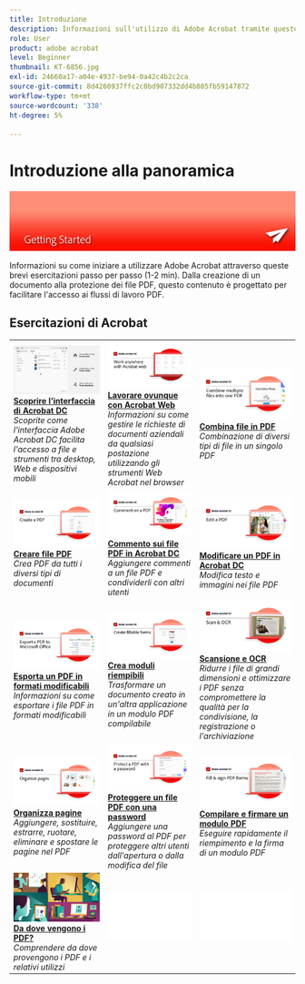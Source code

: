 ```yaml
---
title: Introduzione
description: Informazioni sull'utilizzo di Adobe Acrobat tramite queste brevi esercitazioni passo per passo (1-2 min)
role: User
product: adobe acrobat
level: Beginner
thumbnail: KT-6856.jpg
exl-id: 24660a17-a04e-4937-be94-0a42c4b2c2ca
source-git-commit: 8d4260937ffc2c0bd907332dd4b805fb59147872
workflow-type: tm+mt
source-wordcount: '338'
ht-degree: 5%

---
```


# Introduzione alla panoramica

![Immagine introduttiva di Acrobat](../assets/Hero-GettingStarted.png)

Informazioni su come iniziare a utilizzare Adobe Acrobat attraverso queste brevi esercitazioni passo per passo (1-2 min). Dalla creazione di un documento alla protezione dei file PDF, questo contenuto è progettato per facilitare l&#39;accesso ai flussi di lavoro PDF.

## Esercitazioni di Acrobat

<table style="table-layout:fixed">
<tr>
  <td>
    <a href="get-to-know-the-acrobat-dc-interface.md">
      <img alt="Conoscere l'interfaccia di Acrobat DC" src="../assets/Interface.jpg" />
    </a>
    <div>
    <a href="get-to-know-the-acrobat-dc-interface.md"><strong>Scoprire l’interfaccia di Acrobat DC</strong></a>
    </div>
    <em>Scoprite come l'interfaccia Adobe Acrobat DC facilita l'accesso a file e strumenti tra desktop, Web e dispositivi mobili</em>
    <br>
  </td>
  <td>
    <a href="acrobatweb.md">
      <img alt="Lavorare ovunque con Acrobat Web" src="../assets/Acrobatweb_1280.png" />
    </a>
    <div>
    <a href="acrobatweb.md"><strong>Lavorare ovunque con Acrobat Web</strong></a>
    </div>
    <em>Informazioni su come gestire le richieste di documenti aziendali da qualsiasi postazione utilizzando gli strumenti Web Acrobat nel browser</em>
    <br>
  </td>
  <td>
    <a href="combine-to-pdf.md">
      <img alt="Combina file in PDF" src="../assets/Combine.jpg" />
    </a>
    <div>
     <a href="combine-to-pdf.md"><strong>Combina file in PDF</strong></a>
    </div>
    <em>Combinazione di diversi tipi di file in un singolo PDF</em>
    <br>
  </td>
</tr>
<tr>
  <td>
    <a href="create-pdf.md">
      <img alt="Creare file PDF" src="../assets/Create.jpg" />
    </a>
    <div>
    <a href="create-pdf.md"><strong>Creare file PDF</strong></a>
    </div>
    <em>Crea PDF da tutti i diversi tipi di documenti</em>
    <br>
  </td>
  <td>
    <a href="comment-on-pdf-files.md">
      <img alt="Commento sui file PDF in Acrobat DC" src="../assets/Comment.jpg" />
    </a>
    <div>
    <a href="comment-on-pdf-files.md"><strong>Commento sui file PDF in Acrobat DC</strong></a>
    </div>
    <em>Aggiungere commenti a un file PDF e condividerli con altri utenti</em>
    <br>
  </td>  
  <td>
    <a href="edit-pdf.md">
      <img alt="Modificare un PDF in Acrobat DC" src="../assets/Edit.jpg" />
    </a>
    <div>
    <a href="edit-pdf.md"><strong>Modificare un PDF in Acrobat DC</strong></a>
    </div>
    <em>Modifica testo e immagini nei file PDF</em>
    <br>
  </td>
</tr>
<tr>
  <td>
    <a href="export-pdf.md">
      <img alt="Esporta un PDF in formati modificabili" src="../assets/Export.jpg" />
    </a>
    <div>
    <a href="export-pdf.md"><strong>Esporta un PDF in formati modificabili</strong></a>
    </div>
    <em>Informazioni su come esportare i file PDF in formati modificabili</em>
    <br>
  </td>
  <td>
    <a href="create-fillable-forms.md">
      <img alt="Crea moduli riempibili" src="../assets/Form.jpg" />
    </a>
    <div>
    <a href="create-fillable-forms.md"><strong>Crea moduli riempibili</strong></a>
    </div>
    <em>Trasformare un documento creato in un'altra applicazione in un modulo PDF compilabile</em>
    <br>
  </td>  
  <td>
    <a href="scan-and-ocr.md">
      <img alt="Scansione e OCR" src="../assets/Scan.jpg" />
    </a>
    <div>
    <a href="scan-and-ocr.md"><strong>Scansione e OCR</strong></a>
    </div>
    <em>Ridurre i file di grandi dimensioni e ottimizzare i PDF senza compromettere la qualità per la condivisione, la registrazione o l'archiviazione</em>
    <br>
  </td>
</tr>
<tr>
  <td>
    <a href="organize.md">
      <img alt="Organizza pagine" src="../assets/Organize.jpg" />
    </a>
    <div>
    <a href="organize.md"><strong>Organizza pagine</strong></a>
    </div>
    <em>Aggiungere, sostituire, estrarre, ruotare, eliminare e spostare le pagine nel PDF</em>
    <br>
  </td>
  <td>
    <a href="password-protect.md">
      <img alt="Proteggere un file PDF con una password" src="../assets/Protect.jpg" />
    </a>
    <div>
    <a href="password-protect.md"><strong>Proteggere un file PDF con una password</strong></a>
    </div>
    <em>Aggiungere una password al PDF per proteggere altri utenti dall'apertura o dalla modifica del file</em>
    <br>
  </td>
  <td>
    <a href="fill-and-sign.md">
      <img alt="Compilare e firmare un modulo PDF" src="../assets/FillSign.jpg" />
    </a>
    <div>
    <a href="fill-and-sign.md"><strong>Compilare e firmare un modulo PDF</strong></a>
    </div>
    <em>Eseguire rapidamente il riempimento e la firma di un modulo PDF</em>
    <br>
  </td>
</tr>
<tr>
  <td>
    <a href="where-do-pdfs-come-from.md">
      <img alt="Da dove vengono i PDF?" src="../assets/WherePDFs.jpg" />
    </a>
    <div>
    <a href="where-do-pdfs-come-from.md"><strong>Da dove vengono i PDF?</strong></a>
    </div>
    <em>Comprendere da dove provengono i PDF e i relativi utilizzi</em>
    <br>
  </td>
  <td>
   <img alt="Spaziatore" src="../assets/Whitespacer.png" />
    <div>
    <br>
  </td>
  <td>
   <img alt="Spaziatore" src="../assets/Whitespacer.png" />
    <div>
    <br>
  </td>
</tr>
</table>

